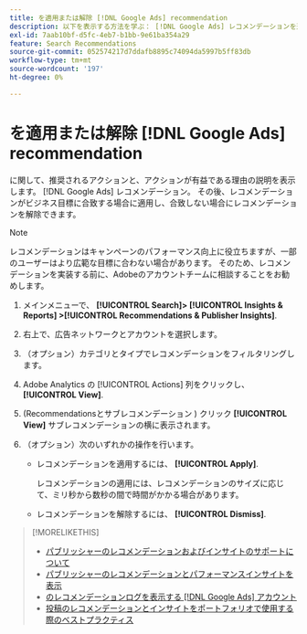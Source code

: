 ```yaml
---
title: を適用または解除 [!DNL Google Ads] recommendation
description: 以下を表示する方法を学ぶ： [!DNL Google Ads] レコメンデーションを適用または却下する方法を説明します。
exl-id: 7aab10bf-d5fc-4eb7-b1bb-9e61ba354a29
feature: Search Recommendations
source-git-commit: 052574217d7ddafb8895c74094da5997b5ff83db
workflow-type: tm+mt
source-wordcount: '197'
ht-degree: 0%

---
```


# を適用または解除 [!DNL Google Ads] recommendation

に関して、推奨されるアクションと、アクションが有益である理由の説明を表示します。 [!DNL Google Ads] レコメンデーション。 その後、レコメンデーションがビジネス目標に合致する場合に適用し、合致しない場合にレコメンデーションを解除できます。

>[!NOTE]
>
>レコメンデーションはキャンペーンのパフォーマンス向上に役立ちますが、一部のユーザーはより広範な目標に合わない場合があります。 そのため、レコメンデーションを実装する前に、Adobeのアカウントチームに相談することをお勧めします。

1. メインメニューで、 **[!UICONTROL Search]> [!UICONTROL Insights & Reports] >[!UICONTROL Recommendations & Publisher Insights]**.

1. 右上で、広告ネットワークとアカウントを選択します。

1. （オプション）カテゴリとタイプでレコメンデーションをフィルタリングします。

1. Adobe Analytics の [!UICONTROL Actions] 列をクリックし、 **[!UICONTROL View]**.

1. (Recommendationsとサブレコメンデーション ) クリック **[!UICONTROL View]** サブレコメンデーションの横に表示されます。

1. （オプション）次のいずれかの操作を行います。

   * レコメンデーションを適用するには、 **[!UICONTROL Apply]**.

     レコメンデーションの適用には、レコメンデーションのサイズに応じて、ミリ秒から数秒の間で時間がかかる場合があります。

   * レコメンデーションを解除するには、 **[!UICONTROL Dismiss]**.

>[!MORELIKETHIS]
>
>* [パブリッシャーのレコメンデーションおよびインサイトのサポートについて](recommendation-support.md)
>* [パブリッシャーのレコメンデーションとパフォーマンスインサイトを表示](recommendation-view.md)
>* [のレコメンデーションログを表示する [!DNL Google Ads] アカウント](google-recommendation-view-log.md)
>* [投稿のレコメンデーションとインサイトをポートフォリオで使用する際のベストプラクティス](recommendation-best-practices.md)
